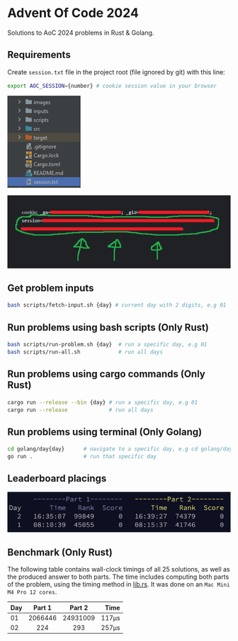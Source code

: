 # Advent Of Code 2024
Solutions to AoC 2024 problems in Rust & Golang.

## Requirements
Create ``session.txt`` file in the project root (file ignored by git) with this line:

```sh
export AOC_SESSION={number} # cookie session value in your browser
```

![files](./images/files.png)

![session](./images/session.png)

## Get problem inputs
```sh
bash scripts/fetch-input.sh {day} # current day with 2 digits, e.g 01
```

## Run problems using bash scripts (Only Rust)
```sh
bash scripts/run-problem.sh {day}  # run a specific day, e.g 01
bash scripts/run-all.sh            # run all days
```

## Run problems using cargo commands (Only Rust)
```sh
cargo run --release --bin {day} # run a specific day, e.g 01
cargo run --release             # run all days
```

## Run problems using terminal (Only Golang)
```sh
cd golang/day{day}      # navigate to a specific day, e.g cd golang/day01
go run .                # run that specific day
```

## Leaderboard placings

![leaderboard](./images/board.png)

## Benchmark (Only Rust)
The following table contains wall-clock timings of all 25 solutions, as well as the produced answer to both parts. The time includes computing both parts of the problem, using the timing method in [lib.rs](src/lib.rs). It was done on an `Mac Mini M4 Pro 12 cores`.

| Day | Part 1 | Part 2 | Time |
|:----|:------:|:------:|-----:|
| 01  |   2066446    |   24931009    |    117μs |
| 02  |   224    |   293    |    257μs |
